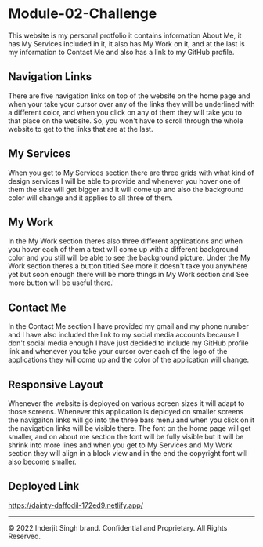 # Module-02-Challenge

This website is my personal protfolio it contains information About Me, it has My Services included in it, it also has My Work on it, and at the last is my information to Contact Me and also has a link to my GitHub profile. 

## Navigation Links

There are five navigation links on top of the website on the home page and when your take your cursor over any of the links they will be underlined with a different color, and when you click on any of them they will take you to that place on the website. So, you won't have to scroll through the whole website to get to the links that are at the last. 

## My Services

When you get to My Services section there are three grids with what kind of design services I will be able to provide and whenever you hover one of them the size will get bigger and it will come up and also the background color will change and it applies to all three of them. 

## My Work

In the My Work section theres also three different applications and when you hover each of them a text will come up with a different background color and you still will be able to see the background picture. Under the My Work section theres a button titled See more it doesn't take you anywhere yet but soon enough there will be more things in My Work section and See more button will be useful there.'

## Contact Me

In the Contact Me section I have provided my gmail and my phone number and I have also included the link to my social media accounts because I don't social media enough I have just decided to include my GitHub profile link and whenever you take your cursor over each of the logo of the applications they will come up and the color of the application will change. 

## Responsive Layout

Whenever the website is deployed on various screen sizes it will adapt to those screens. Whenever this application is deployed on smaller screens the navigaiton links will go into the three bars menu and when you click on it the navigation links will be visible there. The font on the home page will get smaller, and on about me section the font will be fully visible but it will be shrink into more lines and when you get to My Services and My Work section they will align in a block view and in the end the copyright font will also become smaller.

## Deployed Link

https://dainty-daffodil-172ed9.netlify.app/

- - -
© 2022 Inderjit Singh brand. Confidential and Proprietary. All Rights Reserved.
